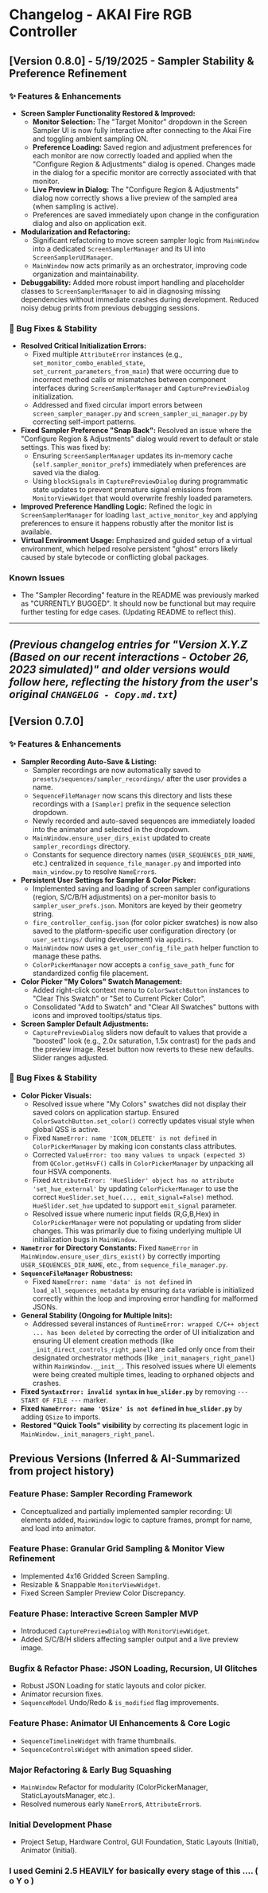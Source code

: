 # Changelog - AKAI Fire RGB Controller

## [Version 0.8.0] - 5/19/2025 - Sampler Stability & Preference Refinement

### ✨ Features & Enhancements

*   **Screen Sampler Functionality Restored & Improved:**
    *   **Monitor Selection:** The "Target Monitor" dropdown in the Screen Sampler UI is now fully interactive after connecting to the Akai Fire and toggling ambient sampling ON.
    *   **Preference Loading:** Saved region and adjustment preferences for each monitor are now correctly loaded and applied when the "Configure Region & Adjustments" dialog is opened. Changes made in the dialog for a specific monitor are correctly associated with that monitor.
    *   **Live Preview in Dialog:** The "Configure Region & Adjustments" dialog now correctly shows a live preview of the sampled area (when sampling is active).
    *   Preferences are saved immediately upon change in the configuration dialog and also on application exit.
*   **Modularization and Refactoring:**
    *   Significant refactoring to move screen sampler logic from `MainWindow` into a dedicated `ScreenSamplerManager` and its UI into `ScreenSamplerUIManager`.
    *   `MainWindow` now acts primarily as an orchestrator, improving code organization and maintainability.
*   **Debuggability:** Added more robust import handling and placeholder classes to `ScreenSamplerManager` to aid in diagnosing missing dependencies without immediate crashes during development. Reduced noisy debug prints from previous debugging sessions.

### 🐛 Bug Fixes & Stability

*   **Resolved Critical Initialization Errors:**
    *   Fixed multiple `AttributeError` instances (e.g., `set_monitor_combo_enabled_state`, `set_current_parameters_from_main`) that were occurring due to incorrect method calls or mismatches between component interfaces during `ScreenSamplerManager` and `CapturePreviewDialog` initialization.
    *   Addressed and fixed circular import errors between `screen_sampler_manager.py` and `screen_sampler_ui_manager.py` by correcting self-import patterns.
*   **Fixed Sampler Preference "Snap Back":** Resolved an issue where the "Configure Region & Adjustments" dialog would revert to default or stale settings. This was fixed by:
    *   Ensuring `ScreenSamplerManager` updates its in-memory cache (`self.sampler_monitor_prefs`) immediately when preferences are saved via the dialog.
    *   Using `blockSignals` in `CapturePreviewDialog` during programmatic state updates to prevent premature signal emissions from `MonitorViewWidget` that would overwrite freshly loaded parameters.
*   **Improved Preference Handling Logic:** Refined the logic in `ScreenSamplerManager` for loading `last_active_monitor_key` and applying preferences to ensure it happens robustly after the monitor list is available.
*   **Virtual Environment Usage:** Emphasized and guided setup of a virtual environment, which helped resolve persistent "ghost" errors likely caused by stale bytecode or conflicting global packages.

### Known Issues

*   The "Sampler Recording" feature in the README was previously marked as "CURRENTLY BUGGED". It should now be functional but may require further testing for edge cases. (Updating README to reflect this).

---
*(Previous changelog entries for "Version X.Y.Z (Based on our recent interactions - October 26, 2023 simulated)" and older versions would follow here, reflecting the history from the user's original `CHANGELOG - Copy.md.txt`)*
---

## [Version 0.7.0]

### ✨ Features & Enhancements

*   **Sampler Recording Auto-Save & Listing:**
    *   Sampler recordings are now automatically saved to `presets/sequences/sampler_recordings/` after the user provides a name.
    *   `SequenceFileManager` now scans this directory and lists these recordings with a `[Sampler]` prefix in the sequence selection dropdown.
    *   Newly recorded and auto-saved sequences are immediately loaded into the animator and selected in the dropdown.
    *   `MainWindow.ensure_user_dirs_exist` updated to create `sampler_recordings` directory.
    *   Constants for sequence directory names (`USER_SEQUENCES_DIR_NAME`, etc.) centralized in `sequence_file_manager.py` and imported into `main_window.py` to resolve `NameError`s.
*   **Persistent User Settings for Sampler & Color Picker:**
    *   Implemented saving and loading of screen sampler configurations (region, S/C/B/H adjustments) on a per-monitor basis to `sampler_user_prefs.json`. Monitors are keyed by their geometry string.
    *   `fire_controller_config.json` (for color picker swatches) is now also saved to the platform-specific user configuration directory (or `user_settings/` during development) via `appdirs`.
    *   `MainWindow` now uses a `get_user_config_file_path` helper function to manage these paths.
    *   `ColorPickerManager` now accepts a `config_save_path_func` for standardized config file placement.
*   **Color Picker "My Colors" Swatch Management:**
    *   Added right-click context menu to `ColorSwatchButton` instances to "Clear This Swatch" or "Set to Current Picker Color".
    *   Consolidated "Add to Swatch" and "Clear All Swatches" buttons with icons and improved tooltips/status tips.
*   **Screen Sampler Default Adjustments:**
    *   `CapturePreviewDialog` sliders now default to values that provide a "boosted" look (e.g., 2.0x saturation, 1.5x contrast) for the pads and the preview image. Reset button now reverts to these new defaults. Slider ranges adjusted.

### 🐛 Bug Fixes & Stability

*   **Color Picker Visuals:**
    *   Resolved issue where "My Colors" swatches did not display their saved colors on application startup. Ensured `ColorSwatchButton.set_color()` correctly updates visual style when global QSS is active.
    *   Fixed `NameError: name 'ICON_DELETE' is not defined` in `ColorPickerManager` by making icon constants class attributes.
    *   Corrected `ValueError: too many values to unpack (expected 3)` from `QColor.getHsvF()` calls in `ColorPickerManager` by unpacking all four HSVA components.
    *   Fixed `AttributeError: 'HueSlider' object has no attribute 'set_hue_external'` by updating `ColorPickerManager` to use the correct `HueSlider.set_hue(..., emit_signal=False)` method. `HueSlider.set_hue` updated to support `emit_signal` parameter.
    *   Resolved issue where numeric input fields (R,G,B,Hex) in `ColorPickerManager` were not populating or updating from slider changes. This was primarily due to fixing underlying multiple UI initialization bugs in `MainWindow`.
*   **`NameError` for Directory Constants:** Fixed `NameError` in `MainWindow.ensure_user_dirs_exist()` by correctly importing `USER_SEQUENCES_DIR_NAME`, etc., from `sequence_file_manager.py`.
*   **`SequenceFileManager` Robustness:**
    *   Fixed `NameError: name 'data' is not defined` in `load_all_sequences_metadata` by ensuring `data` variable is initialized correctly within the loop and improving error handling for malformed JSONs.
*   **General Stability (Ongoing for Multiple Inits):**
    *   Addressed several instances of `RuntimeError: wrapped C/C++ object ... has been deleted` by correcting the order of UI initialization and ensuring UI element creation methods (like `_init_direct_controls_right_panel`) are called only once from their designated orchestrator methods (like `_init_managers_right_panel`) within `MainWindow.__init__`. This resolved issues where UI elements were being created multiple times, leading to orphaned objects and crashes.
*   **Fixed `SyntaxError: invalid syntax` in `hue_slider.py`** by removing `--- START OF FILE ---` marker.
*   **Fixed `NameError: name 'QSize' is not defined` in `hue_slider.py`** by adding `QSize` to imports.
*   **Restored "Quick Tools" visibility** by correcting its placement logic in `MainWindow._init_managers_right_panel`.

## Previous Versions (Inferred & AI-Summarized from project history)

### Feature Phase: Sampler Recording Framework
*   Conceptualized and partially implemented sampler recording: UI elements added, `MainWindow` logic to capture frames, prompt for name, and load into animator.

### Feature Phase: Granular Grid Sampling & Monitor View Refinement
*   Implemented 4x16 Gridded Screen Sampling.
*   Resizable & Snappable `MonitorViewWidget`.
*   Fixed Screen Sampler Preview Color Discrepancy.

### Feature Phase: Interactive Screen Sampler MVP
*   Introduced `CapturePreviewDialog` with `MonitorViewWidget`.
*   Added S/C/B/H sliders affecting sampler output and a live preview image.

### Bugfix & Refactor Phase: JSON Loading, Recursion, UI Glitches
*   Robust JSON Loading for static layouts and color picker.
*   Animator recursion fixes.
*   `SequenceModel` Undo/Redo & `is_modified` flag improvements.

### Feature Phase: Animator UI Enhancements & Core Logic
*   `SequenceTimelineWidget` with frame thumbnails.
*   `SequenceControlsWidget` with animation speed slider.

### Major Refactoring & Early Bug Squashing
*   `MainWindow` Refactor for modularity (ColorPickerManager, StaticLayoutsManager, etc.).
*   Resolved numerous early `NameError`s, `AttributeError`s.

### Initial Development Phase
*   Project Setup, Hardware Control, GUI Foundation, Static Layouts (Initial), Animator (Initial).

### I used Gemini 2.5 HEAVILY for basically every stage of this ....  ( o Y o )